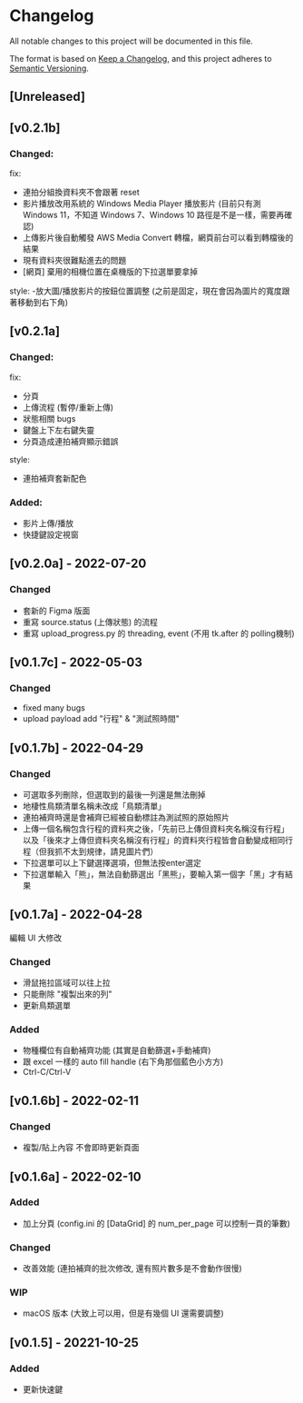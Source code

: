 # Changelog

All notable changes to this project will be documented in this file.

The format is based on [Keep a Changelog](https://keepachangelog.com/en/1.0.0/),
and this project adheres to [Semantic Versioning](https://semver.org/spec/v2.0.0.html).

## [Unreleased]

## [v0.2.1b]

### Changed:
fix:
- 連拍分組換資料夾不會跟著 reset
- 影片播放改用系統的 Windows Media Player 播放影片 (目前只有測 Windows 11，不知道 Windows 7、Windows 10 路徑是不是一樣，需要再確認)
- 上傳影片後自動觸發 AWS Media Convert 轉檔，網頁前台可以看到轉檔後的結果
- 現有資料夾很難點進去的問題
- [網頁] 棄用的相機位置在桌機版的下拉選單要拿掉

style:
-放大圖/播放影片的按鈕位置調整 (之前是固定，現在會因為圖片的寬度跟著移動到右下角)

## [v0.2.1a]

### Changed:
fix:
- 分頁
- 上傳流程 (暫停/重新上傳)
- 狀態相關 bugs
- 鍵盤上下左右鍵失靈
- 分頁造成連拍補齊顯示錯誤

style:
- 連拍補齊套新配色

### Added:
- 影片上傳/播放
- 快捷鍵設定視窗

## [v0.2.0a] - 2022-07-20

### Changed

- 套新的 Figma 版面
- 重寫 source.status (上傳狀態) 的流程
- 重寫 upload_progress.py 的 threading, event (不用 tk.after 的 polling機制)


## [v0.1.7c] - 2022-05-03

### Changed

- fixed many bugs
- upload payload add "行程" & "測試照時間"

## [v0.1.7b] - 2022-04-29

### Changed

- 可選取多列刪除，但選取到的最後一列還是無法刪掉
- 地棲性鳥類清單名稱未改成「鳥類清單」
- 連拍補齊時還是會補齊已經被自動標註為測試照的原始照片
- 上傳一個名稱包含行程的資料夾之後，「先前已上傳但資料夾名稱沒有行程」以及「後來才上傳但資料夾名稱沒有行程」的資料夾行程皆會自動變成相同行程（但我抓不太到規律，請見圖片們）
- 下拉選單可以上下鍵選擇選項，但無法按enter選定
- 下拉選單輸入「熊」，無法自動篩選出「黑熊」，要輸入第一個字「黑」才有結果


## [v0.1.7a] - 2022-04-28

編輯 UI 大修改

### Changed

- 滑鼠拖拉區域可以往上拉
- 只能刪除 "複製出來的列"
- 更新鳥類選單


### Added

- 物種欄位有自動補齊功能 (其實是自動篩選+手動補齊)
- 跟 excel 一樣的 auto fill handle (右下角那個藍色小方方)
- Ctrl-C/Ctrl-V

## [v0.1.6b] - 2022-02-11

### Changed

- 複製/貼上內容 不會即時更新頁面

## [v0.1.6a] - 2022-02-10

### Added

- 加上分頁 (config.ini  的 [DataGrid] 的 num_per_page 可以控制一頁的筆數)

### Changed

- 改善效能 (連拍補齊的批次修改, 還有照片數多是不會動作很慢)

### WIP

- macOS 版本 (大致上可以用，但是有幾個 UI 還需要調整)

## [v0.1.5] - 20221-10-25

### Added

- 更新快速鍵
